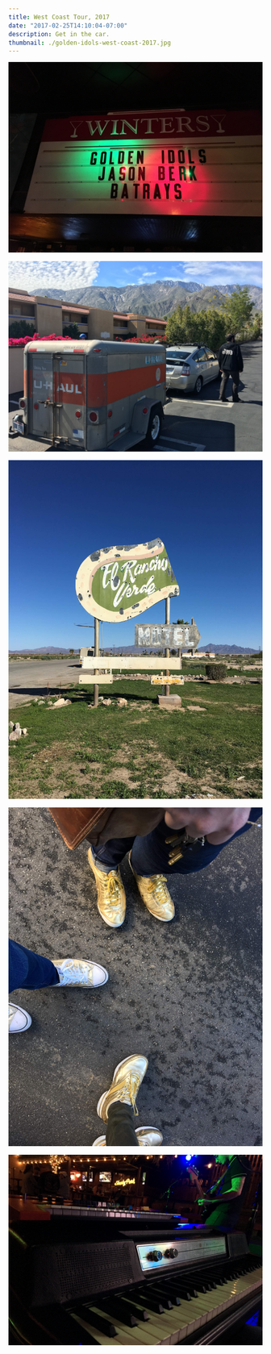 ```yaml
---
title: West Coast Tour, 2017
date: "2017-02-25T14:10:04-07:00"
description: Get in the car.
thumbnail: ./golden-idols-west-coast-2017.jpg
---
```


<div class="kg-card kg-image-card kg-width-full">

  ![Winters Tavern](./winters-tavern.jpg)

</div>

![The Van](./tour-van.jpg)

<div class="row">
  <div class="col-6">

![El Rancho Verde](./el-rancho.jpg)

  </div>
  <div class="col-6">

![Golden Shoes](./shoes.jpg)

  </div>
</div>

![From My Point of View](./point-of-view.jpg)
